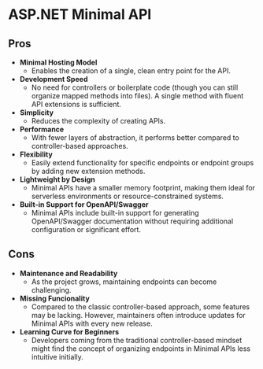 # ASP.NET Minimal API

## Pros
- **Minimal Hosting Model**
	- Enables the creation of a single, clean entry point for the API.
- **Development Speed**
  - No need for controllers or boilerplate code (though you can still organize mapped methods into files). A single method with fluent API extensions is sufficient.
- **Simplicity** 
  - Reduces the complexity of creating APIs.
- **Performance**
  - With fewer layers of abstraction, it performs better compared to controller-based approaches.
- **Flexibility**
  -  Easily extend functionality for specific endpoints or endpoint groups by adding new extension methods.
-  **Lightweight by Design** 
   - Minimal APIs have a smaller memory footprint, making them ideal for serverless environments or resource-constrained systems.
- **Built-in Support for OpenAPI/Swagger**
    - Minimal APIs include built-in support for generating OpenAPI/Swagger documentation without requiring additional configuration or significant effort.
## Cons
- **Maintenance and Readability**
  - As the project grows, maintaining endpoints can become challenging.
- **Missing Funcionality**
  - Compared to the classic controller-based approach, some features may be lacking. However, maintainers often introduce updates for Minimal APIs with every new release.
- **Learning Curve for Beginners**
  - Developers coming from the traditional controller-based mindset might find the concept of organizing endpoints in Minimal APIs less intuitive initially.